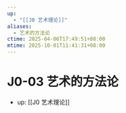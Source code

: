 ```yaml
---
up:
  - "[[J0 艺术理论]]"
aliases:
  - 艺术的方法论
ctime: 2025-04-06T17:49:51+08:00
mtime: 2025-10-01T11:41:31+08:00
---
```


# J0-03 艺术的方法论

- up: [[J0 艺术理论]]
